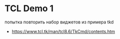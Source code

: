 # TCL Demo 1

попытка повторить набор виджетов из примера tkd


- https://www.tcl.tk/man/tcl8.6/TkCmd/contents.htm